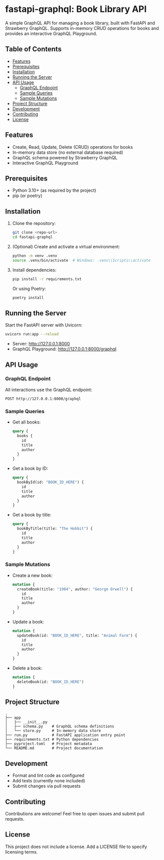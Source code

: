 # fastapi-graphql: Book Library API

A simple GraphQL API for managing a book library, built with FastAPI and Strawberry GraphQL. Supports in-memory CRUD operations for books and provides an interactive GraphQL Playground.

## Table of Contents

- [Features](#features)
- [Prerequisites](#prerequisites)
- [Installation](#installation)
- [Running the Server](#running-the-server)
- [API Usage](#api-usage)
  - [GraphQL Endpoint](#graphql-endpoint)
  - [Sample Queries](#sample-queries)
  - [Sample Mutations](#sample-mutations)
- [Project Structure](#project-structure)
- [Development](#development)
- [Contributing](#contributing)
- [License](#license)

## Features

- Create, Read, Update, Delete (CRUD) operations for books
- In-memory data store (no external database required)
- GraphQL schema powered by Strawberry GraphQL
- Interactive GraphQL Playground

## Prerequisites

- Python 3.10+ (as required by the project)
- pip (or poetry)

## Installation

1. Clone the repository:
   ```bash
   git clone <repo-url>
   cd fastapi-graphql
   ```
2. (Optional) Create and activate a virtual environment:
   ```bash
   python -m venv .venv
   source .venv/bin/activate  # Windows: .venv\\Scripts\\activate
   ```
3. Install dependencies:
   ```bash
   pip install -r requirements.txt
   ```
   Or using Poetry:
   ```bash
   poetry install
   ```

## Running the Server

Start the FastAPI server with Uvicorn:
```bash
uvicorn run:app --reload
```
- Server: http://127.0.0.1:8000
- GraphQL Playground: http://127.0.0.1:8000/graphql

## API Usage

### GraphQL Endpoint

All interactions use the GraphQL endpoint:
```
POST http://127.0.0.1:8000/graphql
```

### Sample Queries

- Get all books:
  ```graphql
  query {
    books {
      id
      title
      author
    }
  }
  ```

- Get a book by ID:
  ```graphql
  query {
    bookById(id: "BOOK_ID_HERE") {
      id
      title
      author
    }
  }
  ```

- Get a book by title:
  ```graphql
  query {
    bookByTitle(title: "The Hobbit") {
      id
      title
      author
    }
  }
  ```

### Sample Mutations

- Create a new book:
  ```graphql
  mutation {
    createBook(title: "1984", author: "George Orwell") {
      id
      title
      author
    }
  }
  ```

- Update a book:
  ```graphql
  mutation {
    updateBook(id: "BOOK_ID_HERE", title: "Animal Farm") {
      id
      title
      author
    }
  }
  ```

- Delete a book:
  ```graphql
  mutation {
    deleteBook(id: "BOOK_ID_HERE")
  }
  ```

## Project Structure

```
.  
├── app
│   ├── __init__.py
│   ├── schema.py    # GraphQL schema definitions
│   └── store.py     # In-memory data store
├── run.py           # FastAPI application entry point
├── requirements.txt # Python dependencies
├── pyproject.toml   # Project metadata
└── README.md        # Project documentation
```

## Development

- Format and lint code as configured
- Add tests (currently none included)
- Submit changes via pull requests

## Contributing

Contributions are welcome! Feel free to open issues and submit pull requests.

## License

This project does not include a license. Add a LICENSE file to specify licensing terms.
